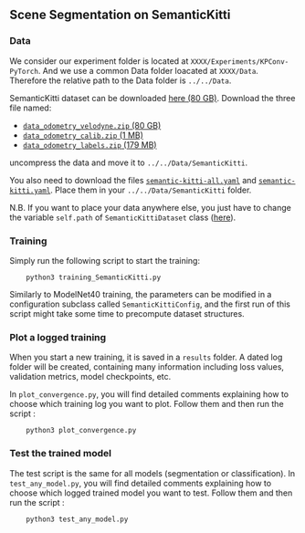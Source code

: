 
## Scene Segmentation on SemanticKitti

### Data

We consider our experiment folder is located at `XXXX/Experiments/KPConv-PyTorch`. And we use a common Data folder
loacated at `XXXX/Data`. Therefore the relative path to the Data folder is `../../Data`.

SemanticKitti dataset can be downloaded <a href="http://semantic-kitti.org/dataset.html#download">here (80 GB)</a>.
Download the three file named:
 * [`data_odometry_velodyne.zip` (80 GB)](http://www.cvlibs.net/download.php?file=data_odometry_velodyne.zip)
 * [`data_odometry_calib.zip` (1 MB)](http://www.cvlibs.net/download.php?file=data_odometry_calib.zip)
 * [`data_odometry_labels.zip` (179 MB)](http://semantic-kitti.org/assets/data_odometry_labels.zip)

uncompress the data and move it to `../../Data/SemanticKitti`.

You also need to download the files
[`semantic-kitti-all.yaml`](https://github.com/PRBonn/semantic-kitti-api/blob/master/config/semantic-kitti-all.yaml)
and
[`semantic-kitti.yaml`](https://github.com/PRBonn/semantic-kitti-api/blob/master/config/semantic-kitti.yaml).
Place them in your `../../Data/SemanticKitti` folder.

N.B. If you want to place your data anywhere else, you just have to change the variable
`self.path` of `SemanticKittiDataset` class ([here](https://github.com/HuguesTHOMAS/KPConv-PyTorch/blob/c32e6ce94ed34a3dd9584f98d8dc0be02535dfb4/datasets/SemanticKitti.py#L65)).

### Training

Simply run the following script to start the training:

        python3 training_SemanticKitti.py

Similarly to ModelNet40 training, the parameters can be modified in a configuration subclass called `SemanticKittiConfig`, and the first run of this script might take some time to precompute dataset structures.


### Plot a logged training

When you start a new training, it is saved in a `results` folder. A dated log folder will be created, containing many information including loss values, validation metrics, model checkpoints, etc.

In `plot_convergence.py`, you will find detailed comments explaining how to choose which training log you want to plot. Follow them and then run the script :

        python3 plot_convergence.py


### Test the trained model

The test script is the same for all models (segmentation or classification). In `test_any_model.py`, you will find detailed comments explaining how to choose which logged trained model you want to test. Follow them and then run the script :

        python3 test_any_model.py
